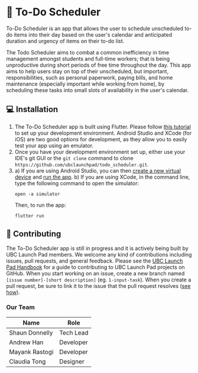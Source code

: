 # :calendar: To-Do Scheduler

To-Do Scheduler is an app that allows the user to schedule unscheduled to-do items into their day based on the user's calendar and anticipated duration and urgency of items on their to-do list. 

The Todo Scheduler aims to combat a common inefficiency in time management amongst students and full-time workers; that is being unproductive during short periods of free time throughout the day. This app aims to help users stay on top of their unscheduled, but important, responsibilities, such as personal paperwork, paying bills, and home maintenance (especially important while working from home), by scheduling these tasks into small slots of availability in the user's calendar.


## :computer: Installation

1. The To-Do Scheduler app is built using Flutter. Please follow [this tutorial](https://flutter.dev/docs/get-started/install) to set up your development environment. Android Studio and XCode (for iOS) are two good options for development, as they allow you to easily test your app using an emulator.
2. Once you have your development environment set up, either use your IDE's git GUI or the `git clone` command to clone `https://github.com/ubclaunchpad/todo_scheduler.git`. 
3. a) If you are using Android Studio, you can then [create a new virtual device](https://developer.android.com/studio/run/managing-avds) and [run the app](https://flutter.dev/docs/get-started/test-drive?tab=androidstudio#run-the-app). 
   b) If you are using XCode, in the command line, type the following command to open the simulator:
    <pre><code>open -a simulator</code></pre> 
    Then, to run the app: 
    <pre><code>flutter run</code></pre>

## :raising_hand: Contributing

The To-Do Scheduler app is still in progress and it is actively being built by UBC Launch Pad members. We welcome any kind of contributions including issues, pull requests, and general feedback. Please see the [UBC Launch Pad Handbook](https://docs.ubclaunchpad.com/resources/git-workflow) for a guide to contributing to UBC Launch Pad projects on GitHub. When you start working on an issue, create a new branch named `[issue number]-[short description]` (eg. `1-input-task`). When you create a pull request, be sure to link it to the issue that the pull request resolves ([see how](https://docs.github.com/en/free-pro-team@latest/github/managing-your-work-on-github/linking-a-pull-request-to-an-issue)).


### Our Team
| Name | Role |
|------|------|
| Shaun Donnelly | Tech Lead |
| Andrew Han | Developer |
| Mayank Rastogi | Developer |
| Claudia Tong | Designer |